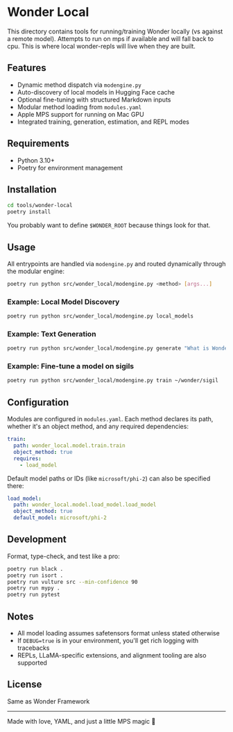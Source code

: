 # Wonder Local

This directory contains tools for running/training Wonder locally (vs against a remote model). Attempts to run on mps if available and will fall back to cpu. This is where local wonder-repls will live when they are built.

## Features

- Dynamic method dispatch via `modengine.py`
- Auto-discovery of local models in Hugging Face cache
- Optional fine-tuning with structured Markdown inputs
- Modular method loading from `modules.yaml`
- Apple MPS support for running on Mac GPU
- Integrated training, generation, estimation, and REPL modes

## Requirements

- Python 3.10+
- Poetry for environment management

## Installation

```bash
cd tools/wonder-local
poetry install
```

You probably want to define `$WONDER_ROOT` because things look for that.

## Usage

All entrypoints are handled via `modengine.py` and routed dynamically through the modular engine:

```bash
poetry run python src/wonder_local/modengine.py <method> [args...]
```

### Example: Local Model Discovery

```bash
poetry run python src/wonder_local/modengine.py local_models
```

### Example: Text Generation

```bash
poetry run python src/wonder_local/modengine.py generate "What is Wonder Framework?"
```

### Example: Fine-tune a model on sigils

```bash
poetry run python src/wonder_local/modengine.py train ~/wonder/sigil
```

## Configuration

Modules are configured in `modules.yaml`. Each method declares its path, whether it's an object method, and any required dependencies:

```yaml
train:
  path: wonder_local.model.train.train
  object_method: true
  requires:
    - load_model
```

Default model paths or IDs (like `microsoft/phi-2`) can also be specified there:

```yaml
load_model:
  path: wonder_local.model.load_model.load_model
  object_method: true
  default_model: microsoft/phi-2
```

## Development

Format, type-check, and test like a pro:

```bash
poetry run black .
poetry run isort .
poetry run vulture src --min-confidence 90
poetry run mypy .
poetry run pytest
```

## Notes

- All model loading assumes safetensors format unless stated otherwise
- If `DEBUG=true` is in your environment, you'll get rich logging with tracebacks
- REPLs, LLaMA-specific extensions, and alignment tooling are also supported

## License

Same as Wonder Framework

---

Made with love, YAML, and just a little MPS magic 🚀
